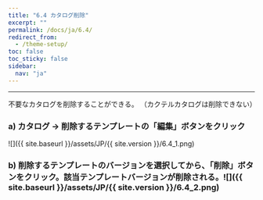 ```yaml
---
title: "6.4 カタログ削除"
excerpt: ""
permalink: /docs/ja/6.4/
redirect_from:
  - /theme-setup/
toc: false
toc_sticky: false
sidebar:
  nav: "ja"
---
```



---

不要なカタログを削除することができる。 （カクテルカタログは削除できない）


### a\) カタログ → 削除するテンプレートの「編集」ボタンをクリック
![]({{ site.baseurl }}/assets/JP/{{ site.version }}/6.4_1.png)

### b\) 削除するテンプレートのバージョンを選択してから、「削除」ボタンをクリック。該当テンプレートバージョンが削除される。![]({{ site.baseurl }}/assets/JP/{{ site.version }}/6.4_2.png)



